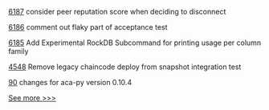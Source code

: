 
[6187](https://github.com/hyperledger/besu/pull/6187) consider peer reputation score when deciding to disconnect

[6186](https://github.com/hyperledger/besu/pull/6186) comment out flaky part of acceptance test

[6185](https://github.com/hyperledger/besu/pull/6185) Add Experimental RockDB Subcommand for printing usage per column family

[4548](https://github.com/hyperledger/fabric/pull/4548) Remove legacy chaincode deploy from snapshot integration test

[90](https://github.com/hyperledger-labs/acapy-java-client/pull/90) changes for aca-py version 0.10.4


[See more >>>](https://start-here.hyperledger.org/pull-requests)
